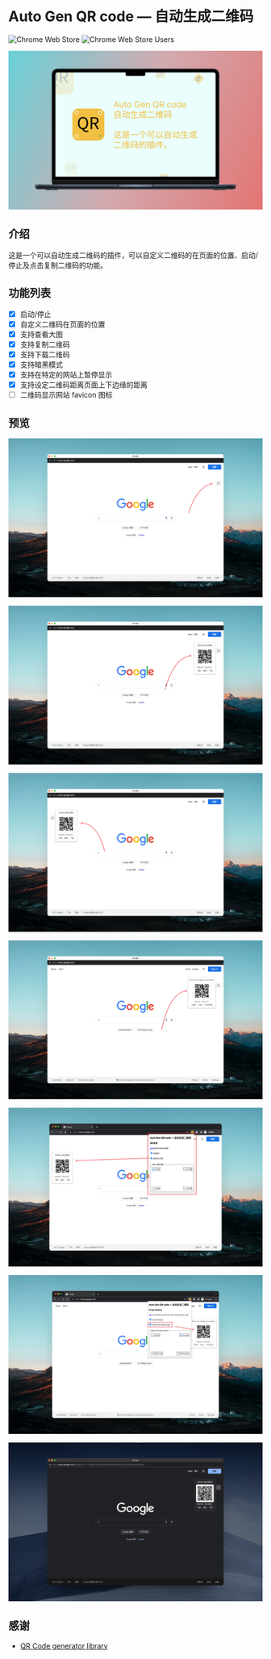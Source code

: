 # Auto Gen QR code — 自动生成二维码

![Chrome Web Store](https://img.shields.io/chrome-web-store/rating/bffmbfheegbbogkmjdhhmcaaljgaapol)
![Chrome Web Store Users](https://img.shields.io/chrome-web-store/users/bffmbfheegbbogkmjdhhmcaaljgaapol)

![说明](preview.png)

## 介绍

这是一个可以自动生成二维码的插件，可以自定义二维码的在页面的位置、启动/停止及点击复制二维码的功能。

## 功能列表

- [x] 启动/停止
- [x] 自定义二维码在页面的位置
- [x] 支持查看大图
- [x] 支持复制二维码
- [x] 支持下载二维码
- [x] 支持暗黑模式
- [x] 支持在特定的网站上暂停显示
- [x] 支持设定二维码距离页面上下边缘的距离
- [ ] 二维码显示网站 favicon 图标

## 预览

![预览图：默认效果](preview1.png)

![预览图：触发效果 左上](preview2.png)

![预览图：触发效果 右上](preview3.png)

![预览图：触发效果 左上 英文](preview4.png)

![预览图：拓展配置 中文](preview5.png)

![预览图：拓展配置 英文](preview6.png)

![预览图：暗黑模式](preview7.png)

## 感谢

- [QR Code generator library](https://www.nayuki.io/page/qr-code-generator-library)